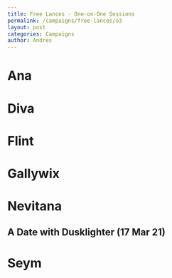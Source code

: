 ```yaml
---
title: Free Lances - One-on-One Sessions
permalink: /campaigns/free-lances/o3
layout: post 
categories: Campaigns
author: Andres 
---
```


# Ana 

# Diva 

# Flint 

# Gallywix 

# Nevitana 

## A Date with Dusklighter (17 Mar 21)

# Seym
